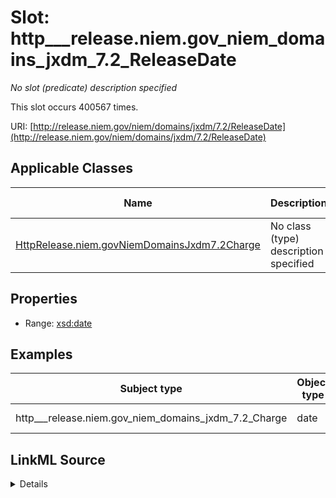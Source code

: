 

# Slot: http___release.niem.gov_niem_domains_jxdm_7.2_ReleaseDate


_No slot (predicate) description specified_






This slot occurs 400567 times.


URI: [http://release.niem.gov/niem/domains/jxdm/7.2/ReleaseDate](http://release.niem.gov/niem/domains/jxdm/7.2/ReleaseDate)



<!-- no inheritance hierarchy -->





## Applicable Classes

| Name | Description | Modifies Slot |
| --- | --- | --- |
| [HttpRelease.niem.govNiemDomainsJxdm7.2Charge](../classes/HttpRelease.niem.govNiemDomainsJxdm7.2Charge.md) | No class (type) description specified |  yes  |







## Properties

* Range: [xsd:date](http://www.w3.org/2001/XMLSchema#date)






## Examples

| Subject type | Object type | Example subject | Example object | Occurrences |
| --- | --- | --- | --- | --- |
| http___release.niem.gov_niem_domains_jxdm_7.2_Charge | date | scales:Charge/fulton-01-10000019 | 2018-04-18 | 400567 |




## LinkML Source

<details>

```yaml
name: http___release.niem.gov_niem_domains_jxdm_7.2_ReleaseDate
annotations:
  count:
    tag: count
    value: 400567
description: No slot (predicate) description specified
examples:
- object:
    example_object: '2018-04-18'
    example_object_type: date
    example_predicate: http://release.niem.gov/niem/domains/jxdm/7.2/ReleaseDate
    example_subject: scales:Charge/fulton-01-10000019
    example_subject_type: http___release.niem.gov_niem_domains_jxdm_7.2_Charge
from_schema: scales-kg
rank: 1000
slot_uri: http://release.niem.gov/niem/domains/jxdm/7.2/ReleaseDate
alias: http___release.niem.gov_niem_domains_jxdm_7.2_ReleaseDate
domain_of:
- http___release.niem.gov_niem_domains_jxdm_7.2_Charge
range: date

```
</details>